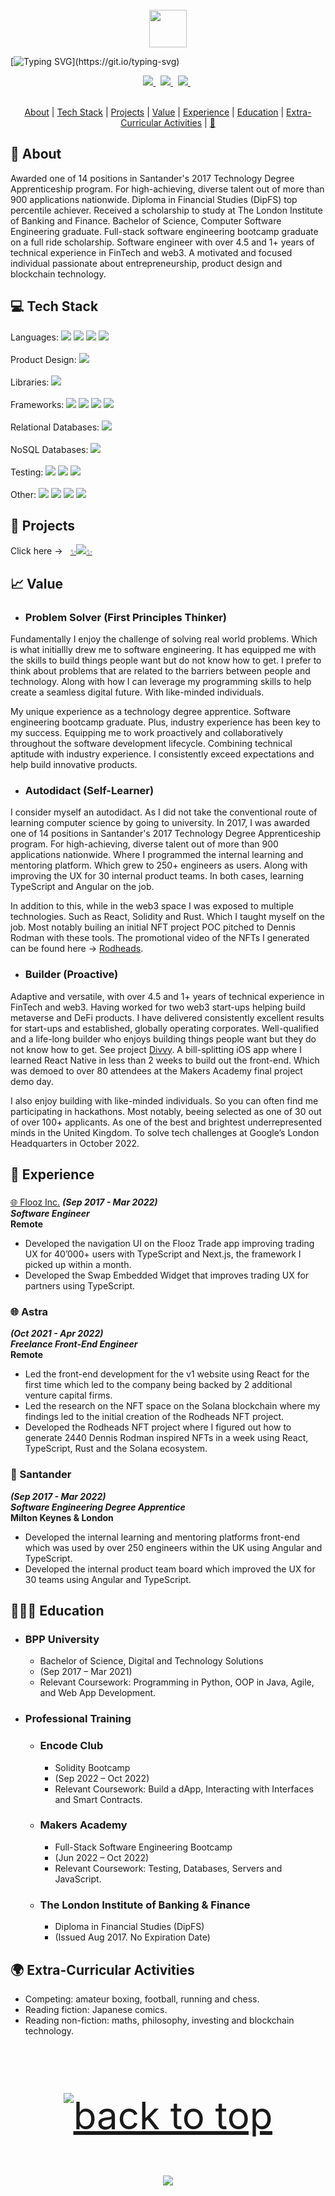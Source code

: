 <div align="center">
  <br /> 
    <img  align="center" src="https://media.giphy.com/media/aExP3YOqb6ImBe5HG2/giphy.gif" width="60">
</div>
 
[![Typing SVG](https://readme-typing-svg.herokuapp.com?font=Consolas&size=25&color=6ad20b&center=true&vCenter=true&width=900&height=60&lines=David+Alistair+Meade+Jr...;Digital+Curriculum+Vitae.;)](https://git.io/typing-svg)

<div align="center">
    <a href="mailto:davidmeadejnrgmail.com">
<code><img src="https://img.shields.io/badge/-Contact-000000?style=flat&logo=gmail&logoColor=DB4437" /></code>
</a>
  &nbsp;
<a href="https://github.com/davidmeadejr/external-curriculum-vitae/blob/master/external-curriculum-vitae-updated.pdf">
<code><img src="https://img.shields.io/badge/-External%20Curriculum%20Vitae-000000?style=flat&logo=github&logoColor=ffffff" /></code>
</a>
  &nbsp;
   <a href="https://www.linkedin.com/in/davidmeadejr/">
<code><img src="https://img.shields.io/badge/-LinkedIn-000000?style=flat&logo=linkedin&logoColor=0072b1" /></code>
</a>
  &nbsp;
</div>
  &nbsp;

<div align="center">
 
[About](#-about) | [Tech Stack](#-tech-stack) | [Projects](#-Projects) | [Value](#-value) | [Experience](#-experience) | [Education](#-education) | [Extra-Curricular Activities](#-extra-curricular-activities) | [🖖](https://y.at/♟️🚫🏁❗) 
</div>

 ## 🔎 About

Awarded one of 14 positions in Santander's 2017 Technology Degree Apprenticeship program. For high-achieving, diverse talent out of more than 900 applications nationwide. Diploma in Financial Studies (DipFS) top percentile achiever. Received a scholarship to study at The London Institute of Banking and Finance. Bachelor of Science, Computer Software Engineering graduate. Full-stack software engineering bootcamp graduate on a full ride scholarship. Software engineer with over 4.5 and 1+ years of technical experience in FinTech and web3. A motivated and focused individual passionate about entrepreneurship, product design and blockchain technology.

<!--  ---

  **💬 Quote of the Day**
<br />
<br />
[![Readme Quotes](https://quotes-github-readme.vercel.app/api?type=horizontal&theme=dark)](https://github.com/piyushsuthar/github-readme-quotes) -->

## 💻 Tech Stack

Languages: <code><img src="https://img.shields.io/badge/-JavaScript-000000?style=flat&logo=javascript&logoColor=FFCA28" /></code>
<code><img src="https://img.shields.io/badge/-TypeScript-000000?style=flat&logo=TypeScript&logoColor=719af4" /></code>
<code><img src="https://img.shields.io/badge/-Solidity-000000?style=flat&logo=solidity&logoColor=ffffff" /></code>
 <code><img src="https://img.shields.io/badge/-Ruby-000000?style=flat&logo=ruby&logoColor=e53935" /></code>
<br /> 
<br /> 
Product Design: <code><img src="https://img.shields.io/badge/-Figma-000000?style=flat&logo=figma&logoColor=f1501e" /></code>
<br /> 
<br /> 
Libraries: <code><img src="https://img.shields.io/badge/-React-000000?style=flat&logo=react&logoColor=03AABF" /></code>
<br /> 
<br /> 
Frameworks: <code><img src="https://img.shields.io/badge/-Next.js-000000?style=flat&logo=Next.JS&logoColor=white" /></code>
<code><img src="https://img.shields.io/badge/-Express-000000?&style=flat&logo=express&logoColor=ffffff"/></code>
<code><img src="https://img.shields.io/badge/-Angular-000000?style=flat&logo=angular&logoColor=de0031"></code>
<code><img src="https://img.shields.io/badge/-React%20Native-000000?style=flat&logo=react&logoColor=03AABF" /></code>
<br /> 
<br /> 
Relational Databases:
<code><img src="https://img.shields.io/badge/-PostgreSQL-000000?style=flat&logo=postgresql&logoColor=326292"></code>
<br /> 
<br />
NoSQL Databases: <code><img src="https://img.shields.io/badge/-MongoDB-000000?style=flat&logo=mongodb&logoColor=00ee65"></code>
<br /> 
<br />
Testing:  <code><img src="https://img.shields.io/badge/-Jest-000000?&style=flat&logo=jest&logoColor=c21325"/></code>
<code><img src="https://img.shields.io/badge/-RSpec-000000?&style=flat&logo=rspec&logoColor=e53935"/></code>
<code><img src="https://img.shields.io/badge/-Cypress-000000?&style=flat&logo=cypress&logoColor=ffffff"/></code>
<br /> 
<br /> 
Other: <code><img src="https://img.shields.io/badge/-Git-000000?&style=flat&logo=git&logoColor=f05032"/></code>
<code><img src="https://img.shields.io/badge/-Vim-000000?&style=flat&logo=vim&logoColor=12ab00"/></code>
<code><img src="https://img.shields.io/badge/-Postman-000000?&style=flat&logo=postman&logoColor=FF6C37"/></code>
<code><img src="https://img.shields.io/badge/-Node.js-000000?&style=flat&logo=node.js&logoColor=6DA55F"/></code>

## 🧱 Projects
<!-- Summaries of solo and collaborative projects. For a complete list, click here →  &nbsp;
<a href="https://github.com/davidmeadejr/build-space">
<code>✨<img src="https://img.shields.io/badge/-Build%20Space-000000?style=flat&logo=github&logoColor=ffffff" />✨
</a></code>
</a> -->
Click here →  &nbsp;
<a href="https://github.com/davidmeadejr/build-space">
<code>✨<img src="https://img.shields.io/badge/-Personal%20Build%20Space-000000?style=flat&logo=github&logoColor=ffffff" />✨
</a></code>
</a>

## 📈 Value

* ### Problem Solver (First Principles Thinker)

Fundamentally I enjoy the challenge of solving real world problems. Which is what initiallly drew me to software engineering. It has equipped me with the skills to build things people want but do not know how to get. I prefer to think about problems that are related to the barriers between people and technology. Along with how I can leverage my programming skills to help create a seamless digital future. With like-minded individuals. 

My unique experience as a technology degree apprentice. Software engineering bootcamp graduate. Plus, industry experience has been key to my success. Equipping me to work proactively and collaboratively throughout the software development lifecycle. Combining technical aptitude with industry experience. I consistently exceed expectations and help build innovative products.

* ### Autodidact (Self-Learner)

I consider myself an autodidact. As I did not take the conventional route of learning computer science by going to university. In 2017, I was awarded one of 14 positions in Santander's 2017 Technology Degree Apprenticeship program. For high-achieving, diverse talent out of more than 900 applications nationwide. Where I programmed the internal learning and mentoring platform. Which grew to 250+ engineers as users. Along with improving the UX for 30 internal product teams. In both cases, learning TypeScript and Angular on the job. 

In addition to this, while in the web3 space I was exposed to multiple technologies. Such as React, Solidity and Rust. Which I taught myself on the job. Most notably builing an initial NFT project POC pitched to Dennis Rodman with these tools. The promotional video of the NFTs I generated can be found here → <a href="https://twitter.com/ThrillDAO/status/1470752410771595265">
Rodheads</a>.



* ### Builder (Proactive)

Adaptive and versatile, with over 4.5 and 1+ years of technical experience in FinTech and web3. Having worked for two web3 start-ups helping build metaverse and DeFi products. I have delivered consistently excellent results for start-ups and established, globally operating corporates. Well-qualified and a life-long builder who enjoys building things people want but they do not know how to get. See project <a href="https://github.com/davidmeadejr/divvy-app"> Divvy</a>. A bill-splitting iOS app where I learned React Native in less than 2 weeks to build out the front-end. Which was demoed to over 80 attendees at the Makers Academy final project demo day.

I also enjoy building with like-minded individuals. So you can often find me participating in hackathons. Most notably, beeing selected as one of 30 out of over 100+ applicants. As one of the best and brightest underrepresented minds in the United Kingdom. To solve tech challenges at Google’s London Headquarters in October 2022.


<!-- **👣 Footprints**
 * <strong>Trainee Solidity Engineer</strong>, <em>Encode Club</em> (Sept 2022 – Oct 2022)
 * <strong>Trainee Full-Stack Software Engineer</strong>, <em>Makers Academy</em> (Jun 2022 – Oct 2022)
 * <strong>Software Engineer</strong>, <em>Flooz</em> (Mar 2022 –  May 2022) 
 * <strong>Freelance Front-End Engineer</strong>, <em>Thrill Digital</em> (Oct 2021 –  Apr 2022)   
 * <strong>Apprentice Front-End Engineer</strong>, <em>Santander</em> (Mar 2019 – Feb 2022)  
 * <strong>Apprentice Cyber Security Analyst</strong>, <em>Santander</em> (Sep 2018 – Mar 2019) 
 * <strong>Apprentice Innovation Consultant</strong>, <em>Santander</em> (Mar 2018 – Sep 2018)    
 * <strong>Apprentice Business Consultant</strong>, <em>Santander</em> (Sep 2017 – Mar 2018)    
<!--  * <strong>Sales</strong>, <em>Superdry</em> (Sep 2016 – Nov 2021) 
 * <strong>Sales</strong>, <em>House of Fraser</em> (Sep 2015 – Jan 2016)  -->
 
## 💼 Experience

<!-- ### 👣 Footprints
 * <strong>Trainee Solidity Engineer</strong>, <em>Encode Club</em> (Sept 2022 – Oct 2022)
 * <strong>Trainee Full-Stack Software Engineer</strong>, <em>Makers Academy</em> (Jun 2022 – Oct 2022)
 * <strong>Software Engineer</strong>, <em>Flooz</em> (Mar 2022 –  May 2022) 
 * <strong>Freelance Front-End Engineer</strong>, <em>Thrill Digital</em> (Oct 2021 –  Apr 2022)   
 * <strong>Apprentice Front-End Engineer</strong>, <em>Santander</em> (Mar 2019 – Feb 2022)  
 * <strong>Apprentice Cyber Security Analyst</strong>, <em>Santander</em> (Sep 2018 – Mar 2019) 
 * <strong>Apprentice Innovation Consultant</strong>, <em>Santander</em> (Mar 2018 – Sep 2018)    
 * <strong>Apprentice Business Consultant</strong>, <em>Santander</em> (Sep 2017 – Mar 2018) -->


### <a href="https://docs.flooz.trade/">
🌐 Flooz Inc.</a>
***(Sep 2017 - Mar 2022)***\
***Software Engineer***\
**Remote**
* Developed the navigation UI on the Flooz Trade app improving trading UX for 40’000+ users with TypeScript and Next.js, the framework I picked up within a month.
* Developed the Swap Embedded Widget that improves trading UX for partners using TypeScript.

### 🌐 Astra
***(Oct 2021 - Apr 2022)***\
***Freelance Front-End Engineer***\
**Remote**
* Led the front-end development for the v1 website using React for the first time which led to the company being backed by 2 additional venture capital firms.
* Led the research on the NFT space on the Solana blockchain where my findings led to the initial creation of the Rodheads NFT project.
* Developed the Rodheads NFT project where I figured out how to generate 2440 Dennis Rodman inspired NFTs in a week using React, TypeScript, Rust and the Solana ecosystem.

### 🏦 Santander
***(Sep 2017 - Mar 2022)***\
***Software Engineering Degree Apprentice***\
**Milton Keynes & London**
* Developed the internal learning and mentoring platforms front-end which was used by over 250 engineers within the UK using Angular and TypeScript.
* Developed the internal product team board which improved the UX for 30 teams using Angular and TypeScript.

## 👨🏾‍🎓 Education

* ### BPP University
  * Bachelor of Science, Digital and Technology Solutions
  * (Sep 2017 – Mar 2021)
  * Relevant Coursework: Programming in Python, OOP in Java, Agile, and Web App Development.

* ### Professional Training 
  * ### Encode Club
    * Solidity Bootcamp 
    * (Sep 2022 – Oct 2022)
    * Relevant Coursework: Build a dApp, Interacting with Interfaces and Smart Contracts.

  * ### Makers Academy
    * Full-Stack Software Engineering Bootcamp 
    * (Jun 2022 – Oct 2022)
    * Relevant Coursework: Testing, Databases, Servers and JavaScript.


  * ### The London Institute of Banking & Finance
    * Diploma in Financial Studies (DipFS)
    * (Issued Aug 2017. No Expiration Date)
  
 ## 🌍 Extra-Curricular Activities
* Competing: amateur boxing, football, running and chess.
* Reading fiction: Japanese comics.
* Reading non-fiction: maths, philosophy, investing and blockchain technology.

&nbsp;


<!-- **📊 GitHub Stats**

<!-- <p align="left"> <a href="https://github.com/ryo-ma/github-profile-trophy"><img src="https://github-profile-trophy.vercel.app/?username=davidmeadejr&theme=matrix&margin-w=15&margin-h=15&column=7" alt="davidmeadejr" /></a> </p> -->

 <!-- <img align="center" src="https://github-readme-stats.vercel.app/api/top-langs/?username=davidmeadejr&layout=compact&theme=chartreuse-dark" /></a> 
 <br />
 <br />
 <img align="center" src="https://github-readme-stats.vercel.app/api?username=davidmeadejr&show_icons=true&theme=chartreuse-dark" alt="DMJ's github stats" /></a> 
 <br />
 <br />
<img alt="github contribution snake animation" src="https://github.com/davidmeadejr/davidmeadejr/blob/output/github-contribution-grid-snake.svg">
<br />
<br />
<br />
<br /> -->
 <p align="center" style="font-size: 60px"><a href="#top"><img src="https://img.shields.io/static/v1?label&message=Back+to+Top&color=343c44&style=flat&logo" alt="back to top" /></a></p>


<p align="center">
  <img src="https://capsule-render.vercel.app/api?type=waving&color=gradient&height=110&section=footer&animation=twinkling"/>
</p>

